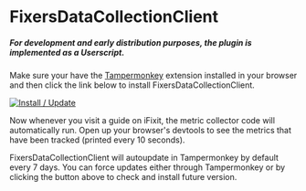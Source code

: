# FixersDataCollectionClient

##### For development and early distribution purposes, the plugin is implemented as a Userscript.
Make sure your have the [Tampermonkey](https://tampermonkey.net/) extension installed in your browser and then click the link below to install FixersDataCollectionClient.


[![Install / Update](https://img.shields.io/badge/-Install%20%2F%20Update-blue.svg?style=for-the-badge)](https://github.com/andrew-ledawson/FixersDataCollectionClient/raw/master/iFixit.user.js)

Now whenever you visit a guide on iFixit, the metric collector code will automatically run. Open up your browser's devtools to see the metrics that have been tracked (printed every 10 seconds).

FixersDataCollectionClient will autoupdate in Tampermonkey by default every 7 days. You can force updates either through Tampermonkey or by clicking the button above to check and install future version. 
